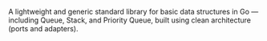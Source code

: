 A lightweight and generic standard library for basic data structures in Go — including Queue, Stack, and Priority Queue, built using clean architecture (ports and adapters).
